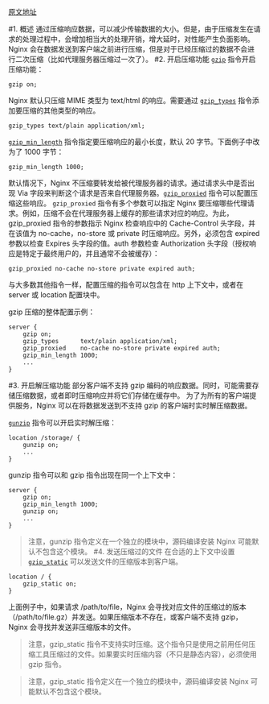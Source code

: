 [原文地址](https://www.nginx.com/resources/admin-guide/compression-and-decompression/)

#1. 概述
通过压缩响应数据，可以减少传输数据的大小。但是，由于压缩发生在请求的处理过程中，会增加相当大的处理开销，增大延时，对性能产生负面影响。Nginx 会在数据发送到客户端之前进行压缩，但是对于已经压缩过的数据不会进行二次压缩（比如代理服务器压缩过一次了）。
#2. 开启压缩功能
[`gzip`](http://nginx.org/en/docs/http/ngx_http_gzip_module.html#gzip) 指令开启压缩功能：
```
gzip on;
```
Nginx 默认只压缩 MIME 类型为 text/html 的响应。需要通过 [`gzip_types`](http://nginx.org/en/docs/http/ngx_http_gzip_module.html#gzip_types) 指令添加要压缩的其他类型的响应。
```
gzip_types text/plain application/xml;
```
[`gzip_min_length`](http://nginx.org/en/docs/http/ngx_http_gzip_module.html#gzip_min_length) 指令指定要压缩响应的最小长度，默认 20 字节。下面例子中改为了 1000 字节：
```
gzip_min_length 1000;
```
默认情况下，Nginx 不压缩要转发给被代理服务器的请求。通过请求头中是否出现 Via 字段来判断这个请求是否来自代理服务器。[`gzip_proxied`](http://nginx.org/en/docs/http/ngx_http_gzip_module.html#gzip_proxied) 指令可以配置压缩这些响应。
`gzip_proxied` 指令有多个参数可以指定 Nginx 要压缩哪些代理请求。例如，压缩不会在代理服务器上缓存的那些请求对应的响应。为此，gzip_proxied 指令的参数指示 Nginx 检查响应中的 Cache-Control 头字段，并在该值为 no-cache，no-store 或 private 时压缩响应。另外，必须包含 expired 参数以检查 Expires 头字段的值。auth 参数检查 Authorization 头字段（授权响应是特定于最终用户的，并且通常不会被缓存）：
```
gzip_proxied no-cache no-store private expired auth;
```
与大多数其他指令一样，配置压缩的指令可以包含在 http 上下文中，或者在 server 或 location 配置块中。

gzip 压缩的整体配置示例：
```
server {
    gzip on;
    gzip_types      text/plain application/xml;
    gzip_proxied    no-cache no-store private expired auth;
    gzip_min_length 1000;
    ...
}
```
#3. 开启解压缩功能
部分客户端不支持 gzip 编码的响应数据。同时，可能需要存储压缩数据，或者即时压缩响应并将它们存储在缓存中。 为了为所有的客户端提供服务，Nginx 可以在将数据发送到不支持 gzip 的客户端时实时解压缩数据。

[`gunzip`](http://nginx.org/en/docs/http/ngx_http_gunzip_module.html#gunzip) 指令可以开启实时解压缩：
```
location /storage/ {
    gunzip on;
    ...
}
```
gunzip 指令可以和 gzip 指令出现在同一个上下文中：
```
server {
    gzip on;
    gzip_min_length 1000;
    gunzip on;
    ...
}
```
>注意，gunzip 指令定义在一个独立的模块中，源码编译安装 Nginx 可能默认不包含这个模块。
#4. 发送压缩过的文件
在合适的上下文中设置 [`gzip_static`](http://nginx.org/en/docs/http/ngx_http_gzip_static_module.html#gzip_static) 可以发送文件的压缩版本到客户端。
```
location / {
    gzip_static on;
}
```
上面例子中，如果请求 /path/to/file，Nginx 会寻找对应文件的压缩过的版本（/path/to/file.gz）并发送。如果压缩版本不存在，或客户端不支持 gzip，Nginx 会寻找并发送非压缩版本的文件。

>注意，gzip_static 指令不支持实时压缩。这个指令只是使用之前用任何压缩工具压缩过的文件。如果要实时压缩内容（不只是静态内容），必须使用 gzip 指令。

>注意，gzip_static 指令定义在一个独立的模块中，源码编译安装 Nginx 可能默认不包含这个模块。